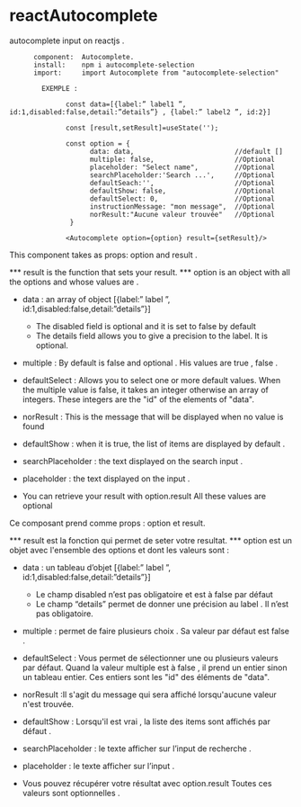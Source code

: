 # reactAutocomplete
autocomplete input on reactjs .

          component:  Autocomplete.
          install:    npm i autocomplete-selection
          import:     import Autocomplete from "autocomplete-selection"

            EXEMPLE : 
                  
                  const data=[{label:” label1 ”, id:1,disabled:false,detail:”details”} , {label:” label2 ”, id:2}]
                  
                  const [result,setResult]=useState('');
                  
                  const option = {
                        data: data,                         //default []
                        multiple: false,                    //Optional
                        placeholder: "Select name",         //Optional
                        searchPlaceholder:'Search ...',     //Optional
                        defaultSeach:'',                    //Optional
                        defaultShow: false,                 //Optional
                        defaultSelect: 0,                   //Optional
                        instructionMessage: "mon message",  //Optional
                        norResult:"Aucune valeur trouvée"   //Optional
                   }
                   
                  <Autocomplete option={option} result={setResult}/>

This component takes as props: option and result .

 *** result is the function that sets your result.
 *** option is an object with all the options and whose values are .
 
- data : an array of object [{label:” label ”, id:1,disabled:false,detail:”details”}]
   * The disabled field is  optional and it is set to false by default
   * The details field allows you to give a precision to the label. It is optional.
   
- multiple : By default is false and  optional . His values are true , false .
- defaultSelect : Allows you to select one or more default values. When the multiple value is false, it takes an integer otherwise an array of integers. These integers are the "id" of the elements of "data".
- norResult : This is the message that will be displayed when no value is found
- defaultShow : when it is true, the list of items are displayed by default .
- searchPlaceholder : the text displayed on the search input .
- placeholder : the text displayed on the input .
- You can retrieve your result with option.result
All these values are optional


Ce composant prend comme props : option et result.

  *** result est la fonction qui permet de seter votre resultat.
  *** option est un objet avec l'ensemble des options et  dont les valeurs  sont :
  
 - data : un tableau d’objet [{label:” label ”, id:1,disabled:false,detail:”details”}]
   * Le champ disabled n’est pas obligatoire et est à false par défaut
   * Le champ “details” permet de donner une précision au label . Il n’est pas obligatoire.

 - multiple : permet de faire plusieurs choix . Sa valeur par défaut est false .

 - defaultSelect : Vous permet de sélectionner une ou plusieurs valeurs par défaut. Quand la valeur multiple est à false , il prend un entier sinon un tableau entier. Ces  entiers sont les "id" des éléments de "data".

 - norResult :Il s'agit du message qui sera affiché lorsqu'aucune valeur n'est trouvée.
 - defaultShow : Lorsqu'il est vrai , la liste des items sont affichés par défaut .
 - searchPlaceholder : le texte afficher sur l’input de recherche .
 - placeholder : le texte afficher sur l’input .
 - Vous pouvez récupérer votre résultat avec option.result
 Toutes ces valeurs sont optionnelles .



